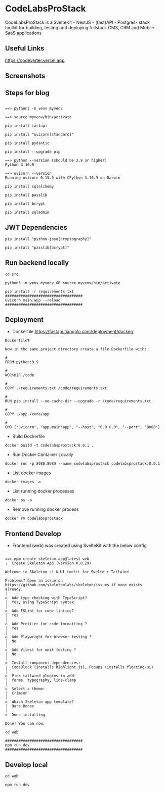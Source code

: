 # CodeLabsProStack

CodeLabsProStack is a SvelteKit - NextJS - (fast)API - Postgres- stack toolkit for building, testing and deploying fullstack CMS, CRM and Mobile SaaS applications

## Useful Links

https://codeverter.vercel.app

## Screenshots

## Steps for blog

```

==> python3 -m venv myvenv

==> source myvenv/bin/activate

pip install fastapi

pip install "uvicorn[standard]"

pip install pydantic

pip install --upgrade pip

==> python --version (should be 3.9 or higher)
Python 3.10.9

==> uvicorn --version
Running uvicorn 0.15.0 with CPython 3.10.9 on Darwin

pip install sqlalchemy

pip install passlib

pip install bcrypt

pip install sqladmin

```
## JWT Dependencies

```
pip install "python-jose[cryptography]"

pip install "passlib[bcrypt]"

```

## Run backend locally

```
cd src

python3 -m venv myvenv OR source myvenv/bin/activate

pip install -r requirements.txt
###################################
uvicorn main:app --reload
###################################
```


## Deployment

* Dockerfile https://fastapi.tiangolo.com/deployment/docker/

```
Dockerfile¶

Now in the same project directory create a file Dockerfile with:

#
FROM python:3.9

#
WORKDIR /code

#
COPY ./requirements.txt /code/requirements.txt

#
RUN pip install --no-cache-dir --upgrade -r /code/requirements.txt

#
COPY ./app /code/app

#
CMD ["uvicorn", "app.main:app", "--host", "0.0.0.0", "--port", "8080"]

```

* Build Dockerfile

```
docker build -t codelabsprostack:0.0.1 .
```

* Run Docker Container Locally

```
docker run -p 8080:8080 --name codelabsprostack codelabsprostack:0.0.1
```

* List docker images

```
docker images -a
```


* List running docker processes

```
docker ps -a
```

* Remove running docker process

```
docker rm codelabsprostack
```

## Frontend Develop
* Frontend (web) was created using SvelteKit with the below config

```

==> npm create skeleton-app@latest web
┌  Create Skeleton App (version 0.0.29)

Welcome to Skeleton 💀! A UI tookit for Svelte + Tailwind

Problems? Open an issue on https://github.com/skeletonlabs/skeleton/issues if none exists already.
│
◇  Add type checking with TypeScript?
│  Yes, using TypeScript syntax
│
◇  Add ESLint for code linting?
│  Yes
│
◇  Add Prettier for code formatting ?
│  Yes
│
◇  Add Playwright for browser testing ?
│  No
│
◇  Add Vitest for unit testing ?
│  No
│
◇  Install component dependencies:
│  CodeBlock (installs highlight.js), Popups (installs floating-ui)
│
◇  Pick tailwind plugins to add:
│  forms, typography, line-clamp
│
◇  Select a theme:
│  Crimson
│
◇  Which Skeleton app template?
│  Bare Bones
│
◇  Done installing

Done! You can now:

cd web

###################################
npm run dev
###################################
```



## Develop local

```
cd web

npm run dev

```
